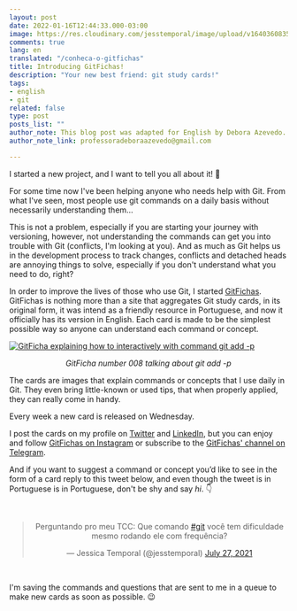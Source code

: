 ```yaml
---
layout: post
date: 2022-01-16T12:44:33.000-03:00
image: https://res.cloudinary.com/jesstemporal/image/upload/v1640360835/covers/miscellaneous_ld0l6r.png
comments: true
lang: en
translated: "/conheca-o-gitfichas"
title: Introducing GitFichas!
description: "Your new best friend: git study cards!"
tags:
- english
- git
related: false
type: post
posts_list: ""
author_note: This blog post was adapted for English by Debora Azevedo.
author_note_link: professoradeboraazevedo@gmail.com

---
```

I started a new project, and I want to tell you all about it! 👀

For some time now I've been helping anyone who needs help with Git. From what I've seen, most people use git commands on a daily basis without necessarily understanding them…

This is not a problem, especially if you are starting your journey with versioning, however, not understanding the commands can get you into trouble with Git (conflicts, I'm looking at you). And as much as Git helps us in the development process to track changes, conflicts and detached heads are annoying things to solve, especially if you don't understand what you need to do, right?

In order to improve the lives of those who use Git, I started [GitFichas](https://gitfichas.com/). GitFichas is nothing more than a site that aggregates Git study cards, in its original form, it was intend as a friendly resource in Portuguese, and now it officially has its version in English. Each card is made to be the simplest possible way so anyone can understand each command or concept.

[![GitFicha explaining how to interactively with command git add -p](https://gitfichas.com/assets/img/projects/en/008/thumbnail.jpg)](https://gitfichas.com/en/008?utm_source=blog)

<center>
<i>GitFicha number 008 talking about git add -p</i>
</center>

The cards are images that explain commands or concepts that I use daily in Git. They even bring little-known or used tips, that when properly applied, they can really come in handy.

Every week a new card is released on Wednesday.

I post the cards on my profile on [Twitter](http://twitter.com/jesstemporal) and [LinkedIn](https://www.linkedin.com/in/jessicatemporal/), but you can enjoy and follow [GitFichas on Instagram](https://instagram.com/gitfichas) or subscribe to the [GitFichas' channel on Telegram](https://t.me/gitfichas).

And if you want to suggest a command or concept you’d like to see in the form of a card reply to this tweet below, and even though the tweet is in Portuguese is in Portuguese, don't be shy and say _hi_. 👇

<center>
<br>
<blockquote class="twitter-tweet"><p lang="pt" dir="ltr">Perguntando pro meu TCC: Que comando <a href="https://twitter.com/hashtag/git?src=hash&ref_src=twsrc%5Etfw">#git</a> você tem dificuldade mesmo rodando ele com frequência?</p>— Jessica Temporal (@jesstemporal) <a href="https://twitter.com/jesstemporal/status/1419992266828091408?ref_src=twsrc%5Etfw">July 27, 2021</a></blockquote> <script async src="https://platform.twitter.com/widgets.js" charset="utf-8"></script>
</center><br>

I'm saving the commands and questions that are sent to me in a queue to make new cards as soon as possible. 😉
